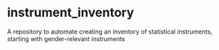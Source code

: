 # instrument_inventory
A repository to automate creating an inventory of statistical instruments, starting with gender-relevant instruments
